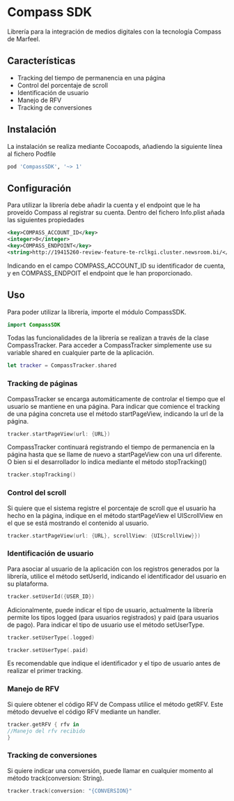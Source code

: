 # Compass SDK
Librería para la integración de medios digitales con la tecnología Compass de Marfeel.

## Características

- Tracking del tiempo de permanencia en una página
- Control del porcentaje de scroll
- Identificación de usuario
- Manejo de RFV
- Tracking de conversiones

## Instalación

La instalación se realiza mediante Cocoapods, añadiendo la siguiente línea al fichero Podfile

```ruby
pod 'CompassSDK', '~> 1'
```

## Configuración

Para utilizar la librería debe añadir la cuenta y el endpoint que le ha proveído Compass al registrar su cuenta. Dentro del fichero Info.plist añada las siguientes propiedades

```xml
<key>COMPASS_ACCOUNT_ID</key>
<integer>0</integer>
<key>COMPASS_ENDPOINT</key>
<string>http://19415260-review-feature-te-rclkgi.cluster.newsroom.bi/</string>
```

Indicando en el campo COMPASS_ACCOUNT_ID su identificador de cuenta, y en COMPASS_ENDPOIT el endpoint que le han proporcionado.

## Uso

Para poder utilizar la librería, importe el módulo CompassSDK.

```swift
import CompassSDK
```

Todas las funcionalidades de la librería se realizan a través de la clase CompassTracker. Para acceder a CompassTracker simplemente use su variable shared en cualquier parte de la aplicación.

```swift
let tracker = CompassTracker.shared
```

### Tracking de páginas

CompassTracker se encarga automáticamente de controlar el tiempo que el usuario se mantiene en una página. Para indicar que comience el tracking de una página concreta use el método startPageView, indicando la url de la página.

```swift
tracker.startPageView(url: {URL})
```

CompassTracker continuará registrando el tiempo de permanencia en la página hasta que se llame de nuevo a startPageView con una url diferente. O bien si el desarrollador lo indica mediante el método stopTracking()

```swift
tracker.stopTracking()
```

### Control del scroll

Si quiere que el sistema registre el porcentaje de scroll que el usuario ha hecho en la página, indique en el método startPageView el UIScrollView en el que se está mostrando el contenido al usuario.

```swift
tracker.startPageView(url: {URL}, scrollView: {UIScrollView}})
```

### Identificación de usuario

Para asociar al usuario de la aplicación con los registros generados por la librería, utilice el método setUserId, indicando el identificador del usuario en su plataforma.

```swift
tracker.setUserId({USER_ID})
```

Adicionalmente, puede indicar el tipo de usuario, actualmente la librería permite los tipos logged (para usuarios registrados) y paid (para usuarios de pago). Para indicar el tipo de usuario use el método setUserType.

```swift
tracker.setUserType(.logged)

tracker.setUserType(.paid)
```

Es recomendable que indique el identificador y el tipo de usuario antes de realizar el primer tracking.

### Manejo de RFV

Si quiere obtener el código RFV de Compass utilice el método getRFV. Este método devuelve el código RFV mediante un handler.

```swift
tracker.getRFV { rfv in
//Manejo del rfv recibido
}
```

### Tracking de conversiones

Si quiere indicar una conversión, puede llamar en cualquier momento al método track(conversion: String).

```swift
tracker.track(conversion: "{CONVERSION}"
```

